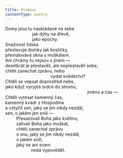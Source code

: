 ```yaml
---
title: Olomouc
contentType: poetry
---
```


Domy jsou tu naskládané na sebe  
                      jak dýhy na dřevě,  
                      jako epochy.  
Snaživost lidská  
přestavuje domky jak kostičky,  
přemalovává okna s muškátem.  
Ani chrámy tu nejsou o jiném —  
desetkrát je přestavěli, ale nepřestavěli sebe,  
chtěli zanechat zprávu, nebo  
                                     vydat svědectví?  
Chtěli se vepsat doprostřed nebe,  
jako když vyryješ srdce do stromu,  
                                                                   jméno a čas —  
Chtěli vytesat kamenný čas,  
kamenný kvádr z Hospodina  
a vztyčit sen, jaký se jim nikdy nezdál,  
sen, o jakém jen snili —  
         Přesazovali Boha jako květinu,  
         zalívali Boha jako muškát,  
         chtěli zanechat zprávu  
         o snu, jaký se jim nikdy nezdál,  
         o jakém snili,  
         jaký se ani snem  
                     nedá vypovědět.

